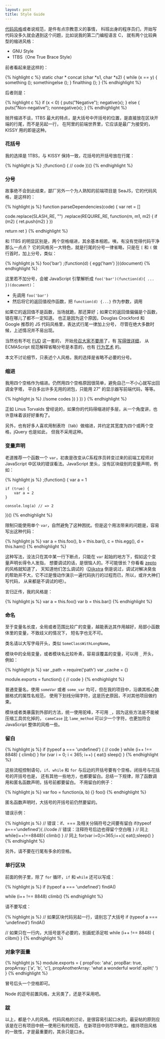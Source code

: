 ```yaml
---
layout: post
title: Style Guide
---
```


[代码风格](http://en.wikipedia.org/wiki/Indent_style)或者说规范，是件有点宗教意义的事情，
科班出身的程序员们，开始写代码没多久就会遇到这个问题，比如说我的第二门编程语言 C，
就有两个比较典型的缩进风格：

 - GNU Style
 - 1TBS（One True Brace Style）

前者看起来是这样的：

{% highlight c %}
static char *
concat (char *s1, char *s2)
{
  while (x == y)
    {
      something ();
      somethingelse ();
    }
  finalthing ();
}
{% endhighlight %}

后者则是：

{% highlight c %}
if (x < 0) {
    puts("Negative");
    negative(x);
} else {
    puts("Non-negative");
    nonnegative(x);
}
{% endhighlight %}

抛开缩进不谈，1TBS 最大的特点，是大括号中开括号的位置，是直接放在区块开端的行尾，而不是另起一行，
在阿里的前端世界里，它应该是最广为接受的，KISSY 用的即是这种。

### 花括号

我的选择是 1TBS，与 KISSY 保持一致，花括号的开括号放在行尾：

{% highlight js %}
;(function() {
    // code
})()
{% endhighlight %}

### 分号

故事绝不会到此结束，鄙厂另外一个为人熟知的前端项目是 SeaJS，它的代码风格，是这样的：

{% highlight js %}
function parseDependencies(code) {
  var ret = []

  code.replace(SLASH_RE, "")
      .replace(REQUIRE_RE, function(m, m1, m2) {
        if (m2) {
          ret.push(m2)
        }
      })

  return ret
}
{% endhighlight %}

和 1TBS 的明显区别是，两个空格缩进，其余基本相若。咦，有没有觉得代码干净那么一点点？
它的风格另一大特色，就是行尾的分号一律省略，只是在 `[` 和 `(` 做行首时，加上分号，类似：

{% highlight js %}
foo('bar')
;(function(d) {
    egg('ham')
})(document)
{% endhighlight %}

这里若不加分号，会被 JavaScript 引擎解析成 `foo('bar')(function(d){ ... })(document)`：

 - 先调用 `foo('bar')`
 - 然后将它的返回值视作函数，把 `function(d) {...}` 作为参数，调用

如果它的返回值不是函数，当场就跪，那还算好；如果它的返回值偏偏是个函数，错在哪儿了都不一定知道。
也正是因为这个原因，Douglas Crockford 和 Google 推荐的 JS 代码风格里，表达式行尾一律加上分号，
尽管在绝大多数时候，上述情况并不易出现。

当然也有不吃 [FUD](http://en.wikipedia.org/wiki/Fear,_uncertainty_and_doubt) 这一套的，
开始[号召大家不要用](http://mislav.uniqpath.com/2010/05/semicolons/)了，有
[写得很详细](http://blog.izs.me/post/2353458699/an-open-letter-to-javascript-leaders-regarding)，
从 ECMAScript 规范解释省略分号是本意的，也有 [行为艺术](https://github.com/madrobby/semicolon.js) 的。

本文不讨论细节，只表述个人风格，我的选择是省略不必要的分号。

### 缩进

我用四个空格作为缩进。仍然用四个空格原因很简单，避免自己一不小心就写出回调金字塔，
平白多出许多无用的闭包，只能用 27" 的显示器写前端代码，等等。

{% highlight js %}
                   //some codes
              })
         }
    })
}
{% endhighlight %}

正如 Linus Torvalds 曾经说的，如果你的代码得缩进好多层，从一个角度讲，也许意味着该好好重构了。

另外，也有好多人喜欢用制表符（tab）做缩进，并约定其宽度为四个或两个空格，jQuery 也是如此，
但我不采用这种。

### 变量声明

老道推荐一个函数一个 `var`，初衷是改变从C系程序员转变过来的前端工程师对 JavaScript
中区块的错误看法。JavaScript 里头，没有区块级别的变量声明，例如：

{% highlight js %}
;(function() {
    var a = 1

    if (true) {
        var a = 2
    }

    console.log(a) // => 2
})()
{% endhighlight %}

限制只能使用单个 `var`，自然避免了这种困扰。但是这个用法带来的问题是，容易写出这种代码：

{% highlight js %}
var a = this.foo(),
    b = this.bar(),
    c = this.egg(),
    d = this.ham()
{% endhighlight %}

这种写法，没法只在其中某一行下断点，只能在 `var` 起始的地方下，假如这个变量声明长得令人发指，
想要调试的话，是很恼人的。不可能很长？你看看
[zepto](https://github.com/madrobby/zepto/blob/master/src/zepto.js) 的风格就知道了，
天知道他们怎么调试的（[Dijkstra](http://en.wikipedia.org/wiki/Edsger_W._Dijkstra)
倒是说过，调试对解决臭虫的帮助并不大，它不过是慢动作演示一遍代码执行的过程而已，所以，或许大神们写代码，
从来都是不调试的吧）。

言归正传，我的风格是：

{% highlight js %}
var a = this.foo()
var b = this.bar()
{% endhighlight %}

### 命名

至于变量名长度，全局或者范围比较广的变量，越能表达其作用越好，局部小函数体里的变量，不致歧义的情况下，
短名字也无不可。

类名请以大写字母开头，类似 `SomeClassWithLongName`。

模块中的全局变量，或者模块名比较朴素，容易误覆盖的变量，可以用 `_` 开头，例如：

{% highlight js %}
var _path = require('path')
var _cache = {}

module.exports = function() {
    // code
}
{% endhighlight %}

普通变量名，使用 `someVar` 或者 `some_var` 均可，但在我的项目中，沿袭其核心数据格式的属性名规范，
使用下划线分隔字符，这是历史原因，不对其他项目做约束。

模块或者类暴露到外部的方法，统一使用驼峰，不可用 `_`，因为这些方法是不能被压缩工具优化掉的，
`cameCase` 比 `lame_method` 可以少一个字符，也更加符合 JavaScript 整体的风格一些。

### 留白

{% highlight js %}
if (typeof a === 'undefined') {
    // code
}
while (i++ !== 8848) {
    climb()
}
for (var i = 0; i < 365; i++) {
    eat()
    sleep()
}
{% endhighlight %}

这些流程控制语句，`if`、`while` 和 `for` 与后边的开括号要有个空格，闭括号与花括号的开括号也是，
还有其他一些地方，也都要留白。总结一下规律，除了函数调用和匿名函数声明，括号前都要留白。
不用留白的例子：

{% highlight js %}
var foo = function(a, b) {}
foo()
{% endhighlight %}

匿名函数声明时，大括号的开括号前仍然要留的。

错误示例：

{% highlight js %}
// 错误：if、=== 及相关分隔符号之间要有留白
if(typeof a==='undefined'){
    //code
    // 错误：注释符号后边也得留个空白哦
}
// 同上
while(i++!==8848){
    climb()
}
// 同上
for(var i=0;i<365;i++){
    eat();sleep()
}
{% endhighlight %}

另外，请不要在行尾有多余的空格。

### 单行区块

前面的例子里，除了 `for` 循环，`if` 和 `while` 还可以写成：

{% highlight js %}
if (typeof a === 'undefined') findA()

while (i++ !== 8848) climb()
{% endhighlight %}

请不要写成：

{% highlight js %}
// 如果区块代码另起一行，请别忘了大括号
if (typeof a === 'undefined')
    findA()

// 如果只在一行内，大括号是不必要的，别画蛇添足啦
while (i++ !== 8848) { clibm() }
{% endhighlight %}

### 对象字面量

{% highlight js %}
module.exports = {
    propFoo: 'aha',
    propBar: true,
    propArray: ['a', 'b', 'c'],
    propAnotherArray: 'what a wonderful world'.split(' ')
}
{% endhighlight %}

冒号后头一个空格即可。

Node 的逗号前置风格，太另类了，还是不采用吧。

### 跋

以上，都是个人的风格。代码风格的讨论，是很容易引起口水的。最妥帖的原则应该是在已有项目中统一使用已有的规范，
在新项目中则尽早确立。维持项目风格的一致性，才是最重要的，其余只是口水。
